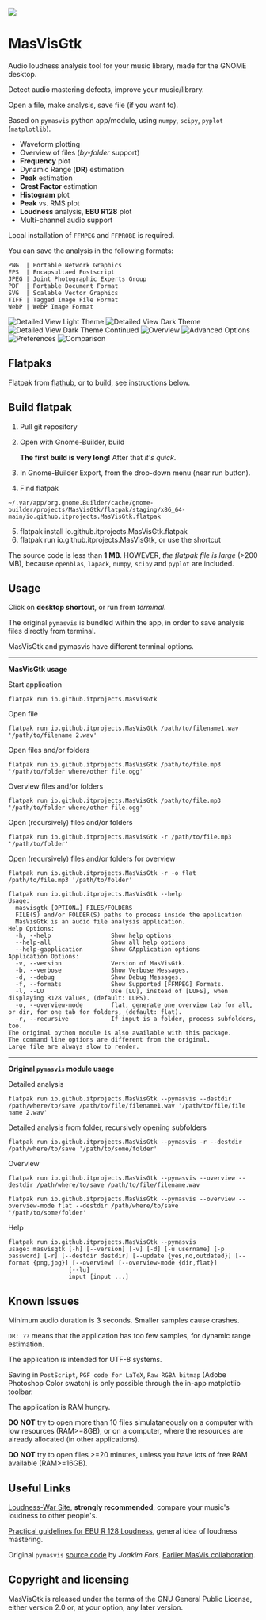 ![](./data/icons/hicolor/scalable/apps/io.github.itprojects.MasVisGtk.svg)

MasVisGtk
=========

Audio loudness analysis tool for your music library, made for the GNOME desktop.

Detect audio mastering defects, improve your music/library.

Open a file, make analysis, save file (if you want to).

Based on `pymasvis` python app/module, using `numpy`, `scipy`, `pyplot` (`matplotlib`).

* Waveform plotting
* Overview of files (*by-folder* support)
* **Frequency** plot
* Dynamic Range (**DR**) estimation
* **Peak** estimation
* **Crest Factor** estimation
* **Histogram** plot
* **Peak** vs. RMS plot
* **Loudness** analysis, **EBU R128** plot
* Multi-channel audio support

Local installation of `FFMPEG` and `FFPROBE` is required.

You can save the analysis in the following formats:
```
PNG  | Portable Network Graphics
EPS  | Encapsultaed Postscript
JPEG | Joint Photographic Experts Group
PDF  | Portable Document Format
SVG  | Scalable Vector Graphics
TIFF | Tagged Image File Format
WebP | WebP Image Format
```

![Detailed View Light Theme](./img/1.png)
![Detailed View Dark Theme](./img/2.png)
![Detailed View Dark Theme Continued](./img/3.png)
![Overview](./img/4.png)
![Advanced Options](./img/5.png)
![Preferences](./img/6.png)
![Comparison](./img/7.png)

Flatpaks
--------

Flatpak from [flathub](https://flathub.org/apps/io.github.itprojects.MasVisGtk), or to build, see instructions below.


Build flatpak
-------------

1. Pull git repository
2. Open with Gnome-Builder, build

   **The first build is very long!** After that *it's quick*.

4. In Gnome-Builder Export, from the drop-down menu (near run button).
5. Find flatpak

`~/.var/app/org.gnome.Builder/cache/gnome-builder/projects/MasVisGtk/flatpak/staging/x86_64-main/io.github.itprojects.MasVisGtk.flatpak`

5. flatpak install io.github.itprojects.MasVisGtk.flatpak
6. flatpak run io.github.itprojects.MasVisGtk, or use the shortcut

The source code is less than **1 MB**. HOWEVER, *the flatpak file is large* (>200 MB), because `openblas`, `lapack`, `numpy`, `scipy` and `pyplot` are included.

Usage
-----

Click on **desktop shortcut**, or run from *terminal*.

The original `pymasvis` is bundled within the app, in order to save analysis files directly from terminal.

MasVisGtk and pymasvis have different terminal options.

------------

**MasVisGtk usage**

Start application
```
flatpak run io.github.itprojects.MasVisGtk
```

Open file
```
flatpak run io.github.itprojects.MasVisGtk /path/to/filename1.wav '/path/to/filename 2.wav'
```

Open files and/or folders
```
flatpak run io.github.itprojects.MasVisGtk /path/to/file.mp3 '/path/to/folder where/other file.ogg'
```

Overview files and/or folders
```
flatpak run io.github.itprojects.MasVisGtk /path/to/file.mp3 '/path/to/folder where/other file.ogg'
```

Open (recursively) files and/or folders
```
flatpak run io.github.itprojects.MasVisGtk -r /path/to/file.mp3 '/path/to/folder'
```

Open (recursively) files and/or folders for overview
```
flatpak run io.github.itprojects.MasVisGtk -r -o flat /path/to/file.mp3 '/path/to/folder'
```

```
flatpak run io.github.itprojects.MasVisGtk --help
Usage:
  masvisgtk [OPTION…] FILES/FOLDERS
  FILE(S) and/or FOLDER(S) paths to process inside the application
  MasVisGtk is an audio file analysis application.
Help Options:
  -h, --help                 Show help options
  --help-all                 Show all help options
  --help-gapplication        Show GApplication options
Application Options:
  -v, --version              Version of MasVisGtk.
  -b, --verbose              Show Verbose Messages.
  -d, --debug                Show Debug Messages.
  -f, --formats              Show Supported [FFMPEG] Formats.
  -l, --LU                   Use [LU], instead of [LUFS], when displaying R128 values, (default: LUFS).
  -o, --overview-mode        flat, generate one overview tab for all, or dir, for one tab for folders, (default: flat).
  -r, --recursive            If input is a folder, process subfolders, too.
The original python module is also available with this package.
The command line options are different from the original.
Large file are always slow to render.
```

------------

**Original `pymasvis` module usage**

Detailed analysis
```
flatpak run io.github.itprojects.MasVisGtk --pymasvis --destdir /path/where/to/save /path/to/file/filename1.wav '/path/to/file/file name 2.wav'
```

Detailed analysis from folder, recursively opening subfolders
```
flatpak run io.github.itprojects.MasVisGtk --pymasvis -r --destdir /path/where/to/save '/path/to/some/folder'
```

Overview
```
flatpak run io.github.itprojects.MasVisGtk --pymasvis --overview --destdir /path/where/to/save /path/to/file/filename.wav

flatpak run io.github.itprojects.MasVisGtk --pymasvis --overview --overview-mode flat --destdir /path/where/to/save '/path/to/some/folder'
```

Help
```
flatpak run io.github.itprojects.MasVisGtk --pymasvis
usage: masvisgtk [-h] [--version] [-v] [-d] [-u username] [-p password] [-r] [--destdir destdir] [--update {yes,no,outdated}] [--format {png,jpg}] [--overview] [--overview-mode {dir,flat}]
                 [--lu]
                 input [input ...]
```

Known Issues
------------

Minimum audio duration is 3 seconds. Smaller samples cause crashes.

`DR: ??` means that the application has too few samples, for dynamic range estimation.

The application is intended for UTF-8 systems.

Saving in `PostScript`, `PGF code for LaTeX`, `Raw RGBA bitmap` (Adobe Photoshop Color swatch) is only possible through the in-app matplotlib toolbar.


The application is RAM hungry.

**DO NOT** try to open more than 10 files simulataneously on a computer with low resources (RAM>=8GB), or on a computer, where the resources are already allocated (in other applications).

**DO NOT** try to open files >=20 minutes, unless you have lots of free RAM available (RAM>=16GB).


Useful Links
------------

[Loudness-War Site](https://dr.loudness-war.info/), **strongly recommended**, compare your music's loudness to other people's.

[Practical guidelines for EBU R 128 Loudness](https://tech.ebu.ch/publications/tech3343), general idea of loudness mastering.

Original `pymasvis` [source code](https://github.com/joakimfors/PyMasVis) by *Joakim Fors*. [Earlier MasVis collaboration](https://www.lts.a.se/ljudteknik/masvis).

Copyright and licensing
-----------------------

MasVisGtk is released under the terms of the GNU General Public License, either version 2.0 or, at your option, any later version.
